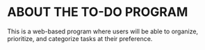 # ABOUT THE TO-DO PROGRAM
This is a web-based program where users will be able to organize, prioritize, and categorize tasks at their preference. 
